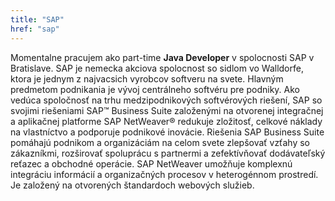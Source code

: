 ```yaml
---
title: "SAP"
href: "sap"
---
```

Momentalne pracujem ako part-time **Java Developer** v spolocnosti SAP v Bratislave. SAP je nemecka akciova spolocnost so sidlom vo Walldorfe, ktora je jednym z najvacsich vyrobcov softveru na svete. Hlavným predmetom podnikania je vývoj centrálneho softvéru pre podniky. Ako vedúca spoločnosť na trhu medzipodnikových softvérových riešení, SAP so svojimi riešeniami SAP™ Business Suite založenými na otvorenej integračnej a aplikačnej platforme SAP NetWeaver® redukuje zložitosť, celkové náklady na vlastníctvo a podporuje podnikové inovácie. Riešenia SAP Business Suite pomáhajú podnikom a organizáciám na celom svete zlepšovať vzťahy so zákazníkmi, rozširovať spoluprácu s partnermi a zefektívňovať dodávateľský reťazec a obchodné operácie. SAP NetWeaver umožňuje komplexnú integráciu informácií a organizačných procesov v heterogénnom prostredí. Je založený na otvorených štandardoch webových služieb.
